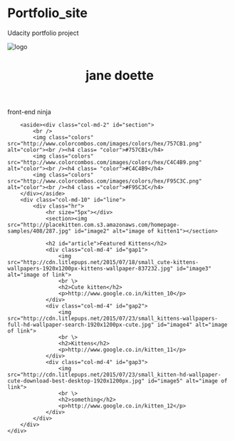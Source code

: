 # Portfolio_site
Udacity portfolio project
<!DOCTYPE HTML>
<html>
<head>
	<title>test.html</title>
	<meta charset="utf-8">
	<meta name="viewport" content="width=device-width, initial-scale=1.0">
	<link href="styles.css" rel="stylesheet">
	<!--<link rel="stylesheet" media="screen and (min-width: 500px)" href="tab500.css">-->
	<link href="https://fonts.googleapis.com/css?family=Lato:300" rel="stylesheet">
	<link rel="stylesheet" href="https://maxcdn.bootstrapcdn.com/bootstrap/3.3.7/css/bootstrap.min.css">
	<script type="text/javascript" src="bootstrap.min.js"></script>
	<script type="text/javascript" src="jquery-3.1.1"></script>
</head>
<body>
	<div class="container">
		<div class="row">
			<div class="col-md-6" id="logo">
				<img src="http://st2.depositphotos.com/1972501/11226/v/950/depositphotos_112267474-stock-illustration-cat-vector-logo.jpg" id="image1" alt="logo">
			</div>
			<div class="col-md-6" id="heading">
				<header><h1>jane doette</h1></header>
				<nav>front-end ninja</nav>
			</div>
		</div>
		
		<aside><div class="col-md-2" id="section">
			<br />
			<img class="colors" src="http://www.colorcombos.com/images/colors/hex/757CB1.png" alt="color"><br /><h4 class= "color">#757CB1</h4>
			<img class="colors" src="http://www.colorcombos.com/images/colors/hex/C4C4B9.png" alt="color"><br /><h4 class= "color">#C4C4B9</h4>
			<img class="colors" src="http://www.colorcombos.com/images/colors/hex/F95C3C.png" alt="color"><br /><h4 class ="color">#F95C3C</h4>
		</div></aside>
		<div class="col-md-10" id="line">
			<div class="hr">
				<hr size="5px"></div>
				<section><img src="http://placekitten.com.s3.amazonaws.com/homepage-samples/408/287.jpg" id="image2" alt="image of kitten1"></section>
				
				<h2 id="article">Featured Kittens</h2>
				<div class="col-md-4" id="gap1">
					<img src="http://cdn.litlepups.net/2015/07/18/small_cute-kittens-wallpapers-1920x1200px-kittens-wallpaper-837232.jpg" id="image3" alt="image of link">
					<br \>
					<h2>Cute kitten</h2> 
					<p>http://www.google.co.in/kitten_10</p>
				</div>
				<div class="col-md-4" id="gap2">
					<img src="http://cdn.litlepups.net/2015/07/23/small_kittens-wallpapers-full-hd-wallpaper-search-1920x1200px-cute.jpg" id="image4" alt="image of link">
					<br \>
					<h2>Kittens</h2>
					<p>http://www.google.co.in/kitten_11</p>
				</div>
				<div class="col-md-4" id="gap3">
					<img src="http://cdn.litlepups.net/2015/07/23/small_kitten-hd-wallpaper-cute-download-best-desktop-1920x1200px.jpg" id="image5" alt="image of link">
					<br \>
					<h2>something</h2>
					<p>http://www.google.co.in/kitten_12</p>
				</div>
			</div>
		</div>
	</div>
</body>
</html>
